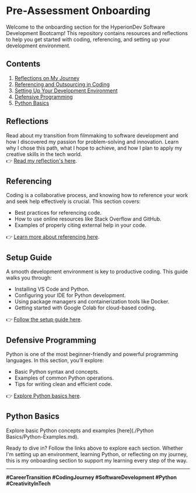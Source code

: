# Pre-Assessment Onboarding

Welcome to the onboarding section for the HyperionDev Software Development Bootcamp! This repository contains resources and reflections to help you get started with coding, referencing, and setting up your development environment.

## Contents
1. [Reflections on My Journey](#reflections)
2. [Referencing and Outsourcing in Coding](#referencing)
3. [Setting Up Your Development Environment](#setup)
4. [Defensive Programming](#defensive-programming)
5. [Python Basics](#python-basics)

## Reflections
Read about my transition from filmmaking to software development and how I discovered my passion for problem-solving and innovation. Learn why I chose this path, what I hope to achieve, and how I plan to apply my creative skills in the tech world.  
👉 [Read my reflection's here](./reflections.md).

## Referencing
Coding is a collaborative process, and knowing how to reference your work and seek help effectively is crucial. This section covers:
- Best practices for referencing code.
- How to use online resources like Stack Overflow and GitHub.
- Examples of properly citing external help in your code.

👉 [Learn more about referencing here](./referencing.md).

## Setup Guide
A smooth development environment is key to productive coding. This guide walks you through:
- Installing VS Code and Python.
- Configuring your IDE for Python development.
- Using package managers and containerization tools like Docker.
- Getting started with Google Colab for cloud-based coding.

👉 [Follow the setup guide here](./setup-guide.md).

## Defensive Programming
Python is one of the most beginner-friendly and powerful programming languages. In this section, you’ll explore:
- Basic Python syntax and concepts.
- Examples of common Python operations.
- Tips for writing clean and efficient code.

👉 [Explore Python basics here](./Defensive_Programming/Defensive-CodingGuide.md).

## Python Basics
Explore basic Python concepts and examples [here](./Python Basics/Python-Examples.md).

Ready to dive in? Follow the links above to explore each section. Whether I'm setting up an environment, learning Python, or reflecting on my journey, this is my onboarding section to support my learning every step of the way.

---

**#CareerTransition #CodingJourney #SoftwareDevelopment #Python #CreativityInTech**

